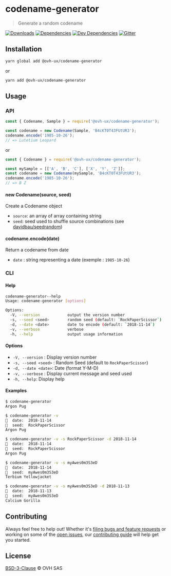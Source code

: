 # codename-generator

> Generate a random codename

[![Downloads](https://badgen.net/npm/dt/@ovh-ux/codename-generator)](https://npmjs.com/package/@ovh-ux/codename-generator) [![Dependencies](https://badgen.net/david/dep/ovh-ux/manager/packages/manager/tools/codename-generator)](https://npmjs.com/package/@ovh-ux/codename-generator?activeTab=dependencies) [![Dev Dependencies](https://badgen.net/david/dev/ovh-ux/manager/packages/manager/tools/codename-generator)](https://npmjs.com/package/@ovh-ux/codename-generator?activeTab=dependencies) [![Gitter](https://badgen.net/badge/gitter/ovh-ux/blue?icon=gitter)](https://gitter.im/ovh/ux)

## Installation

```sh
yarn global add @ovh-ux/codename-generator
```

or

```sh
yarn add @ovh-ux/codename-generator
```

## Usage

### API

```js
const { Codename, Sample } = require('@ovh-ux/codename-generator');

const codename = new Codename(Sample, 'B4cKT0T43FUtUR3');
codename.encode('1985-10-26');
// => Lutetium Leopard
```

or

```js
const { Codename } = require('@ovh-ux/codename-generator');

const mySample = [['A', 'B', 'C'], ['X', 'Y', 'Z']];
const codename = new Codename(mySample, 'B4cKT0T43FUtUR3');
codename.encode('1985-10-26');
// => B Z
```

#### new Codename(source, seed)

Create a Codename object

* `source`: an array of array containing string
* `seed`: seed used to shuffle source combinations (see [davidbau/seedrandom](https://github.com/davidbau/seedrandom))

#### codename.encode(date)

Return a codename from date

* `date` : string representing a date (exemple : `1985-10-26`)

### CLI

#### Help

```sh
codename-generator--help
Usage: codename-generator [options]

Options:
  -V, --version            output the version number
  -s, --seed <seed>        random seed (default: `RockPaperScissor`)
  -d, --date <date>        date to encode (default: `2018-11-14`)
  -v, --verbose            verbose
  -h, --help               output usage information

```

#### Options

* `-V, --version` : Display version number
* `-s, --seed <seed>` : Random Seed (default to `RockPaperScissor`)
* `-d, --date <date>`: Date (format Y-M-D)
* `-v, --verbose` : Display current message and seed used
* `-h, --help`: Display help

#### Examples

```sh
$ codename-generator
Argon Pug

$ codename-generator -v
📅  date:  2018-11-14
🎲  seed:  RockPaperScissor
Argon Pug

$ codename-generator -v -s RockPaperScissor -d 2018-11-14
📅  date:  2018-11-14
🎲  seed:  RockPaperScissor
Argon Pug

$ codename-generator -v -s myAwes0m3S3eD
📅  date:  2018-11-14
🎲  seed:  myAwes0m3S3eD
Terbium Yellowjacket

$ codename-generator -v -s myAwes0m3S3eD -d 2018-11-13
📅  date:  2018-11-13
🎲  seed:  myAwes0m3S3eD
Calcium Gorilla
```

## Contributing

Always feel free to help out! Whether it's [filing bugs and feature requests](https://github.com/ovh/manager/issues/new) or working on some of the [open issues](https://github.com/ovh/manager/issues), our [contributing guide](https://github.com/ovh/manager/blob/master/CONTRIBUTING.md) will help get you started.

## License

[BSD-3-Clause](LICENSE) © OVH SAS
